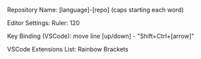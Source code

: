 Repository Name:
  [language]-[repo] (caps starting each word) 

Editor Settings:
  Ruler: 120

Key Binding (VSCode):
  move line [up/down] - "Shift+Ctrl+[arrow]"

VSCode Extensions List:
  Rainbow Brackets
